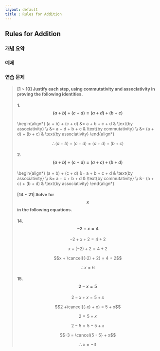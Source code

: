 ```yaml
---
layout: default
title : Rules for Addition
---
```


## Rules for Addition

### 개념 요약



### 예제



### 연습 문제

> #### [1 ~ 10] Justify each step, using commutativity and associativity in proving the following identities.
>
> #### 1. $$(a + b) + (c + d) = (a + d) + (b + c)$$
>
> \begin{align\*} 
> (a + b) + (c + d) &= a + b + c + d & \text{by associativity} \\\\ 
> &= a + d + b + c & \text{by commutativity} \\\\ 
> &= (a + d) + (b + c) & \text{by associativity}
> \end{align\*}
>
> $$\therefore (a + b) + (c + d) = (a + d) + (b + c)$$
>
> #### 2. $$(a + b) + (c + d) = (a + c) + (b + d)$$
>
> \begin{align\*} 
> (a + b) + (c + d) &= a + b + c + d & \text{by associativity} \\\\ 
> &= a + c + b + d & \text{by commutativity} \\\\ 
> &= (a + c) + (b + d) & \text{by associativity}
> \end{align\*}
>
> #### [14 ~ 21] Solve for $$x$$ in the following equations.
>
> #### 14. $$-2 + x = 4$$
>
> $$-2 + x + 2 = 4 + 2$$
>
> $$x + (-2) + 2 = 4 + 2$$
>
> $$x + \cancel{(-2) + 2} = 4 + 2$$
>
> $$\therefore x = 6$$
>
> #### 15. $$2 - x = 5$$
>
> $$2 - x + x = 5 + x$$
>
> $$2 +\cancel{(-x) + x} = 5 + x$$
>
> $$2 = 5 + x$$
>
> $$2 - 5 = 5 - 5 + x$$
>
> $$-3 = \cancel{5 - 5} + x$$
>
> $$\therefore x = -3$$